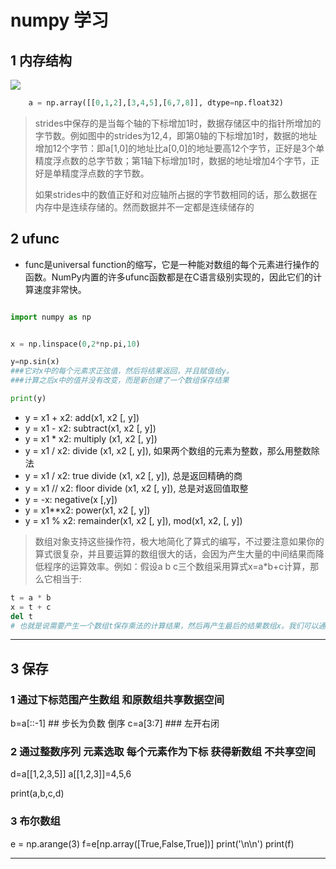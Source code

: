# numpy 学习




## 1 内存结构

![](http://old.sebug.net/paper/books/scipydoc/_images/numpy_memory_struct.png)

```python
    a = np.array([[0,1,2],[3,4,5],[6,7,8]], dtype=np.float32)
```
    

> strides中保存的是当每个轴的下标增加1时，数据存储区中的指针所增加的字节数。例如图中的strides为12,4，即第0轴的下标增加1时，数据的地址增加12个字节：即a[1,0]的地址比a[0,0]的地址要高12个字节，正好是3个单精度浮点数的总字节数；第1轴下标增加1时，数据的地址增加4个字节，正好是单精度浮点数的字节数。
> 
> 如果strides中的数值正好和对应轴所占据的字节数相同的话，那么数据在内存中是连续存储的。然而数据并不一定都是连续储存的


## 2 ufunc
* func是universal function的缩写，它是一种能对数组的每个元素进行操作的函数。NumPy内置的许多ufunc函数都是在C语言级别实现的，因此它们的计算速度非常快。


```python

import numpy as np


x = np.linspace(0,2*np.pi,10)

y=np.sin(x)
###它对x中的每个元素求正弦值，然后将结果返回，并且赋值给y。
###计算之后x中的值并没有改变，而是新创建了一个数组保存结果

print(y)

```

* y = x1 + x2:	add(x1, x2 [, y])
* y = x1 - x2:	subtract(x1, x2 [, y])
* y = x1 * x2:	multiply (x1, x2 [, y])
* y = x1 / x2:	divide (x1, x2 [, y]), 如果两个数组的元素为整数，那么用整数除法
* y = x1 / x2:	true divide (x1, x2 [, y]), 总是返回精确的商
* y = x1 // x2:	floor divide (x1, x2 [, y]), 总是对返回值取整
* y = -x:	negative(x [,y])
* y = x1**x2:	power(x1, x2 [, y])
* y = x1 % x2:	remainder(x1, x2 [, y]), mod(x1, x2, [, y])

> 数组对象支持这些操作符，极大地简化了算式的编写，不过要注意如果你的算式很复杂，并且要运算的数组很大的话，会因为产生大量的中间结果而降低程序的运算效率。例如：假设a b c三个数组采用算式x=a*b+c计算，那么它相当于:

```python
t = a * b
x = t + c
del t
# 也就是说需要产生一个数组t保存乘法的计算结果，然后再产生最后的结果数组x。我们可以通过手工将一个算式分解为x = a*b; x += c，以减少一次内存分配。
```


------------

## 3 保存

### 1 通过下标范围产生数组  和原数组共享数据空间
b=a[::-1]  ## 步长为负数 倒序
c=a[3:7]   ### 左开右闭


### 2 通过整数序列 元素选取 每个元素作为下标  获得新数组 不共享空间

d=a[[1,2,3,5]]
a[[1,2,3]]=4,5,6


print(a,b,c,d)


### 3 布尔数组

e = np.arange(3)
f=e[np.array([True,False,True])]
print('\n\n')
print(f)

--------





